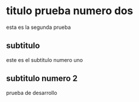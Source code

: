  # titulo prueba numero dos 

 esta es la segunda prueba 

 ## subtitulo 

 este es el subtitulo numero uno 
 
 ## subtitulo numero 2

 prueba de desarrollo 
 

